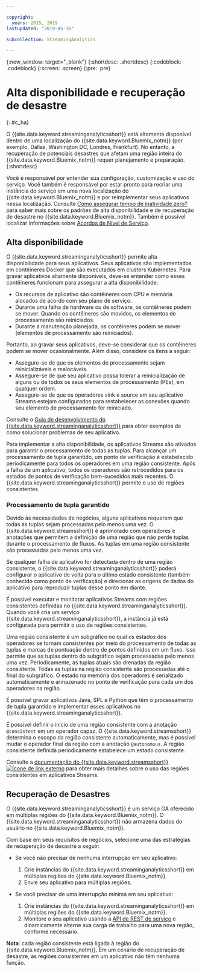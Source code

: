 ```yaml
---

copyright:
  years: 2015, 2019
lastupdated: "2019-05-16"

subcollection: StreamingAnalytics

---
```


<!-- Attribute definitions -->
{:new_window: target="_blank"}
{:shortdesc: .shortdesc}
{:codeblock: .codeblock}
{:screen: .screen}
{:pre: .pre}

# Alta disponibilidade e recuperação de desastre
{: #c_ha}

O {{site.data.keyword.streaminganalyticsshort}} está altamente disponível dentro de uma localização do {{site.data.keyword.Bluemix_notm}} (por exemplo, Dallas, Washington DC, Londres, Frankfurt). No entanto, a recuperação de potenciais desastres que afetam uma região inteira do {{site.data.keyword.Bluemix_notm}} requer planejamento e preparação.
{:shortdesc}


Você é responsável por entender sua configuração, customização e uso do serviço. Você também é responsável por estar pronto para recriar uma instância do serviço em uma nova localização do {{site.data.keyword.Bluemix_notm}} e por reimplementar seus aplicativos nessa localização. Consulte
[Como assegurar tempo de inatividade zero?](/docs/services/overview?topic=overview-zero-downtime#zero-downtime) para saber mais sobre os padrões de alta disponibilidade e de recuperação de desastre no {{site.data.keyword.Bluemix_notm}}. Também é possível localizar informações sobre [Acordos de Nível de Serviço](/docs/services/overview?topic=overview-zero-downtime#zero-downtime#SLAs).

## Alta disponibilidade

O {{site.data.keyword.streaminganalyticsshort}} permite alta disponibilidade para seus aplicativos. Seus aplicativos são implementados em contêineres Docker que são executados em clusters Kubernetes. Para gravar aplicativos altamente disponíveis, deve-se entender como esses contêineres funcionam para assegurar a alta disponibilidade:

* Os recursos de aplicativo são contêineres com CPU e memória alocados de acordo com seu plano de serviço.
* Durante uma falha de hardware ou de software, os contêineres podem se mover. Quando os contêineres são movidos, os elementos de processamento são reiniciados.
* Durante a manutenção planejada, os contêineres podem se mover (elementos de processamento são reiniciados).

Portanto, ao gravar seus aplicativos, deve-se considerar que os contêineres podem se mover ocasionalmente. Além disso, considere os itens a seguir:
* Assegure-se de que os elementos de processamento sejam reinicializáveis e realocáveis.
* Assegure-se de que seu aplicativo possa tolerar a reinicialização de alguns ou de todos os seus elementos de processamento (PEs), em qualquer ordem.
* Assegure-se de que os operadores sink e source em seu aplicativo Streams estejam configurados para restabelecer as conexões quando seu elemento de processamento for reiniciado.

Consulte o [Guia de desenvolvimento do {{site.data.keyword.streaminganalyticsshort}}](https://developer.ibm.com/streamsdev/docs/streaming-analytics-dev-guide/#troubleshooting) para obter exemplos de como solucionar problemas de seu aplicativo.

Para implementar a alta disponibilidade, os aplicativos Streams são ativados para garantir o processamento de todas as tuplas. Para alcançar um processamento de tupla garantido, um ponto de verificação é estabelecido periodicamente para todos os operadores em uma região consistente. Após a falha de um aplicativo, todos os operadores são retrocedidos para os estados de pontos de verificação bem-sucedidos mais recentes.
O {{site.data.keyword.streaminganalyticsshort}} permite o uso de regiões consistentes.

### Processamento de tupla garantido
Devido às necessidades de negócios, alguns aplicativos requerem que todas as tuplas sejam processadas pelo menos uma vez. O {{site.data.keyword.streamsshort}} é aprimorado com operadores e anotações que permitem a definição de uma região que não perde tuplas durante o processamento de fluxos. As tuplas em uma região consistente são processadas pelo menos uma vez.

Se qualquer falha de aplicativo for detectada dentro de uma região consistente, o {{site.data.keyword.streaminganalyticsshort}} poderá configurar o aplicativo de volta para o último estado consistente (também conhecido como ponto de verificação) e direcionar as origens de dados do aplicativo para reproduzir tuplas desse ponto em diante.

É possível executar e monitorar aplicativos Streams com regiões consistentes definidas no {{site.data.keyword.streaminganalyticsshort}}. Quando você cria um serviço {{site.data.keyword.streaminganalyticsshort}}, a instância já está configurada para permitir o uso de regiões consistentes.

Uma região consistente é um subgráfico no qual os estados dos operadores se tornam consistentes por meio do processamento de todas as tuplas e marcas de pontuação dentro de pontos definidos em um fluxo. Isso permite que as tuplas dentro do subgráfico sejam processadas pelo menos uma vez. Periodicamente, as tuplas atuais são drenadas da região consistente. Todas as tuplas na região consistente são processadas até o final do subgráfico. O estado na memória dos operadores é serializado automaticamente e armazenado no ponto de verificação para cada um dos operadores na região.

É possível gravar aplicativos Java, SPL e Python que têm o processamento de tupla garantido e implementar esses aplicativos no {{site.data.keyword.streaminganalyticsshort}}.

É possível definir o início de uma região consistente com a anotação `@consistent` em um operador capaz. O {{site.data.keyword.streamsshort}} determina o escopo da região consistente automaticamente, mas é possível mudar o operador final da região com a anotação `@autonomous`. A região consistente definida periodicamente estabelece um estado consistente.

Consulte a [documentação do {{site.data.keyword.streamsshort}} ![Ícone de link externo](../../icons/launch-glyph.svg "Ícone de link externo")](https://www.ibm.com/support/knowledgecenter/SSCRJU_4.3.0/com.ibm.streams.dev.doc/doc/consistentregions.html) para obter mais detalhes sobre o uso das regiões consistentes em aplicativos Streams.

## Recuperação de Desastres
O {{site.data.keyword.streaminganalyticsshort}} é um serviço GA oferecido em múltiplas regiões do {{site.data.keyword.Bluemix_notm}}. O {{site.data.keyword.streaminganalyticsshort}} não armazena dados do usuário no {{site.data.keyword.Bluemix_notm}}.

Com base em seus requisitos de negócios, selecione uma das estratégias de recuperação de desastre a seguir:
* Se você não precisar de nenhuma interrupção em seu aplicativo:
  1. Crie instâncias do {{site.data.keyword.streaminganalyticsshort}} em múltiplas regiões do {{site.data.keyword.Bluemix_notm}}.
  2. Envie seu aplicativo para múltiplas regiões.


* Se você precisar de uma interrupção mínima em seu aplicativo:
  1. Crie instâncias do {{site.data.keyword.streaminganalyticsshort}} em múltiplas regiões do {{site.data.keyword.Bluemix_notm}}.
  2. Monitore o seu aplicativo usando a [API de REST de serviço](https://ibm.co/2Gt9mB6) e dinamicamente alterne sua carga de trabalho para uma nova região, conforme necessário.

**Nota**: cada região consistente está ligada à região do {{site.data.keyword.Bluemix_notm}}. Em um cenário de recuperação de desastre, as regiões consistentes em um aplicativo não têm nenhuma função.

